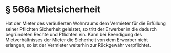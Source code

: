 # § 566a Mietsicherheit
Hat der Mieter des veräußerten Wohnraums dem Vermieter für die Erfüllung seiner Pflichten Sicherheit geleistet, so tritt der Erwerber in die dadurch begründeten Rechte und Pflichten ein. Kann bei Beendigung des Mietverhältnisses der Mieter die Sicherheit von dem Erwerber nicht erlangen, so ist der Vermieter weiterhin zur Rückgewähr verpflichtet.